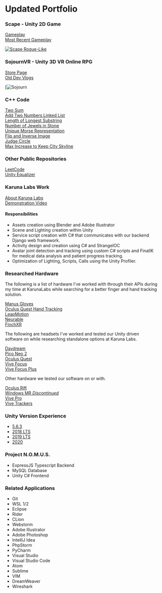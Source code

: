 # Updated Portfolio

### Scape - Unity 2D Game
[Gameplay](https://www.youtube.com/watch?v=6-YyZyadLAk)  
[Most Recent Gameplay](https://www.youtube.com/watch?v=t8eD2Pa69yA)  

[![Scape Rogue-Like](http://img.youtube.com/vi/4N8u5OHmooo/0.jpg)](https://www.youtube.com/watch?v=4N8u5OHmooo)

### SojournVR - Unity 3D VR Online RPG
[Store Page](https://store.steampowered.com/app/667050/SojournVR/)  
[Old Dev Vlogs](https://www.youtube.com/watch?v=wQiuYqwvXcE&list=PLvOQa47lzVfDNJ0kKPmBBiyaoUWZDFkl0)  

[![Sojourn](https://cdn.akamai.steamstatic.com/steam/apps/667050/ss_7b90d0f37e799ceda9faea14ac3eef2e0f7874ca.600x338.jpg?t=1561479136)

### C++ Code
[Two Sum](https://github.com/pierrce/leetcode/blob/master/one/cppsolution2.cpp)  
[Add Two Numbers Linked List](https://github.com/pierrce/leetcode/blob/master/two/cppsolution1.cpp)  
[Length of Longest Substring](https://github.com/pierrce/leetcode/blob/master/three/cppsolution1.cpp)  
[Number of Jewels in Stone](https://github.com/pierrce/leetcode/blob/master/sevensevenone/cppsolution1.cpp)  
[Unique Morse Representation](https://github.com/pierrce/leetcode/blob/master/eightzerofour/cppsolution1.cpp)  
[Flip and Inverse Image](https://github.com/pierrce/leetcode/blob/master/eightthreetwo/cppsolution1.cpp)  
[Judge Circle](https://github.com/pierrce/leetcode/blob/master/sixfiveseven/cppsolution1.cpp)  
[Max Increase to Keep City Skyline](https://github.com/pierrce/leetcode/blob/master/eightzeroseven/cppsolution1.cpp)  

### Other Public Repositories
[LeetCode](https://github.com/pierrce/leetcode)  
[Unity Equalizer](https://github.com/pierrce/unity-equalizer)  

### Karuna Labs Work  
[About Karuna Labs](https://karunalabs.com/about/)  
[Demonstration Video](https://vimeo.com/344920663)  

#### Responsibilities

- Assets creation using Blender and Adobe Illustrator
- Scene and Lighting creation within Unity
- Service script creation with C# that communicates with our backend Django web framework.
- Activity design and creation using C# and StrangeIOC
- Avatar joint detection and tracking using custom C# scripts and FinalIK for medical data analysis and patient progress tracking.
- Optimization of Lighting, Scripts, Calls using the Unity Profiler.

### Researched Hardware

The following is a list of hardware I've worked with through their APIs during my time at KarunaLabs while searching for a better finger and hand tracking solution. 
  
[Manus Gloves](https://www.manus-vr.com/mocap-gloves)  
[Oculus Quest Hand Tracking](https://support.oculus.com/2720524538265875/)  
[LeapMotion](https://developer.leapmotion.com/)  
[Neurable](https://www.youtube.com/watch?v=47WHqDNckI8)  
[FinchXR](https://finch-xr.com/)  

The following are headsets I've worked and tested our Unity driven software on while researching standalone options at Karuna Labs.  
  
[Daydream](https://arvr.google.com/daydream/)  
[Pico Neo 2](https://www.pico-interactive.com/us/neo2.html)  
[Oculus Quest](https://www.oculus.com/quest/?locale=en_US)  
[Vive Focus](https://enterprise.vive.com/us/product/vive-focus/)  
[Vive Focus Plus](https://enterprise.vive.com/us/product/focus-plus/)  

Other hardware we tested our software on or with.  
  
[Oculus Rift](https://www.oculus.com/rift/)  
[Windows MR *Discontinued*](https://www.techradar.com/news/windows-mixed-reality-everything-you-need-to-know)  
[Vive Pro](https://www.vive.com/us/product/vive-pro/)  
[Vive Trackers](https://www.vive.com/us/accessory/vive-tracker/)  

### Unity Version Experience

- [5.6.3](https://unity3d.com/unity/qa/patch-releases/5.6.3p1)
- [2018 LTS](https://unity3d.com/unity/whats-new/2018.4.20)
- [2019 LTS](https://unity3d.com/unity/whats-new/2019.4.16)
- [2020](https://unity3d.com/unity/whats-new/2020.3.0)

### Project N.O.M.U.S.

- ExpressJS Typescript Backend
- MySQL Database
- Unity C# Frontend

### Related Applications

- Git
- WSL 1/2
- Eclipse
- Rider
- CLion
- Webstorm
- Adobe Illustrator
- Adobe Photoshop
- IntelliJ Idea
- PhpStorm
- PyCharm
- Visual Studio
- Visual Studio Code
- Atom
- Sublime
- VIM
- DreamWeaver
- Wireshark
